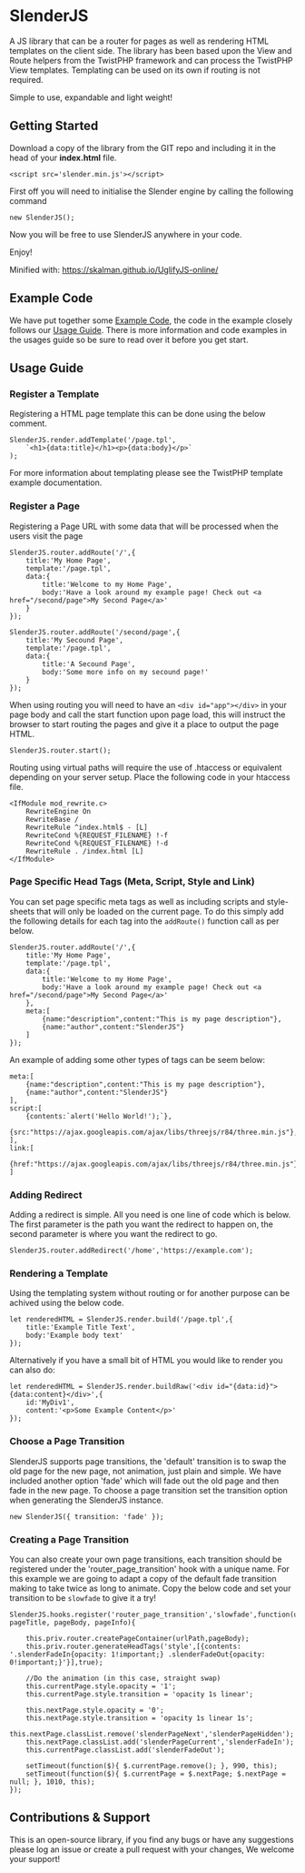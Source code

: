 # SlenderJS

A JS library that can be a router for pages as well as rendering HTML templates on the client side. The library has been based upon the View and Route helpers from the TwistPHP framework and can process the TwistPHP View templates. Templating can be used on its own if routing is not required.

Simple to use, expandable and light weight!

## Getting Started

Download a copy of the library from the GIT repo and including it in the head of your **index.html** file.

`<script src='slender.min.js'></script>`

First off you will need to initialise the Slender engine by calling the following command

`new SlenderJS();`

Now you will be free to use SlenderJS anywhere in your code.

Enjoy!

Minified with: https://skalman.github.io/UglifyJS-online/

## Example Code

We have put together some [Example Code](https://github.com/TwistPHP/SlenderJS/tree/main/example), the code in the example closely follows our [Usage Guide](https://github.com/TwistPHP/SlenderJS#usage-guide). There is more information and code examples in the usages guide so be sure to read over it before you get start.

## Usage Guide

### Register a Template

Registering a HTML page template this can be done using the below comment.

```
SlenderJS.render.addTemplate('/page.tpl',
    `<h1>{data:title}</h1><p>{data:body}</p>`
);
```

For more information about templating please see the TwistPHP template example documentation.

### Register a Page

Registering a Page URL with some data that will be processed when the users visit the page

```
SlenderJS.router.addRoute('/',{
    title:'My Home Page',
    template:'/page.tpl',
    data:{
        title:'Welcome to my Home Page',
        body:'Have a look around my example page! Check out <a href="/second/page">My Second Page</a>'
    }
});

SlenderJS.router.addRoute('/second/page',{
    title:'My Secound Page',
    template:'/page.tpl',
    data:{
        title:'A Secound Page',
        body:'Some more info on my secound page!'
    }
});
```

When using routing you will need to have an `<div id="app"></div>` in your page body and call the start function upon page load, this will instruct the browser to start routing the pages and give it a place to output the page HTML.

`SlenderJS.router.start();`

Routing using virtual paths will require the use of .htaccess or equivalent depending on your server setup. Place the following code in your htaccess file.

```
<IfModule mod_rewrite.c>
    RewriteEngine On
    RewriteBase /
    RewriteRule ^index.html$ - [L]
    RewriteCond %{REQUEST_FILENAME} !-f
    RewriteCond %{REQUEST_FILENAME} !-d
    RewriteRule . /index.html [L]
</IfModule>
```

### Page Specific Head Tags (Meta, Script, Style and Link)

You can set page specific meta tags as well as including scripts and style-sheets that will only be loaded on the current page.
To do this simply add the following details for each tag into the `addRoute()` function call as per below.

```
SlenderJS.router.addRoute('/',{
    title:'My Home Page',
    template:'/page.tpl',
    data:{
        title:'Welcome to my Home Page',
        body:'Have a look around my example page! Check out <a href="/second/page">My Second Page</a>'
    },
    meta:[
        {name:"description",content:"This is my page description"},
        {name:"author",content:"SlenderJS"}
    ]
});
```
An example of adding some other types of tags can be seem below:

```
meta:[
    {name:"description",content:"This is my page description"},
    {name:"author",content:"SlenderJS"}
],
script:[
    {contents:`alert('Hello World!');`},
    {src:"https://ajax.googleapis.com/ajax/libs/threejs/r84/three.min.js"},
],
link:[
    {href:"https://ajax.googleapis.com/ajax/libs/threejs/r84/three.min.js"},
]
```

### Adding Redirect

Adding a redirect is simple. All you need is one line of code which is below. The first parameter is the path you want the redirect to happen on, the second parameter is where you want the redirect to go.

```
SlenderJS.router.addRedirect('/home','https://example.com');
```

### Rendering a Template

Using the templating system without routing or for another purpose can be achived using the below code.

```
let renderedHTML = SlenderJS.render.build('/page.tpl',{
    title:'Example Title Text',
    body:'Example body text'
});
```

Alternatively if you have a small bit of HTML you would like to render you can also do:

```
let renderedHTML = SlenderJS.render.buildRaw('<div id="{data:id}">{data:content}</div>',{
    id:'MyDiv1',
    content:'<p>Some Example Content</p>'
});
```

### Choose a Page Transition

SlenderJS supports page transitions, the 'default' transition is to swap the old page for the new page, not animation, just plain and simple. We have included another option 'fade' which will fade out the old page and then fade in the new page.
To choose a page transition set the transition option when generating the SlenderJS instance.

`new SlenderJS({ transition: 'fade' });`

### Creating a Page Transition

You can also create your own page transitions, each transition should be registered under the 'router_page_transition' hook with a unique name.
For this example we are going to adapt a copy of the default fade transition making to take twice as long to animate. Copy the below code and set your transition to be `slowfade` to give it a try!

```
SlenderJS.hooks.register('router_page_transition','slowfade',function(urlPath, pageTitle, pageBody, pageInfo){

    this.priv.router.createPageContainer(urlPath,pageBody);
    this.priv.router.generateHeadTags('style',[{contents: '.slenderFadeIn{opacity: 1!important;} .slenderFadeOut{opacity: 0!important;}'}],true);

    //Do the animation (in this case, straight swap)
    this.currentPage.style.opacity = '1';
    this.currentPage.style.transition = 'opacity 1s linear';

    this.nextPage.style.opacity = '0';
    this.nextPage.style.transition = 'opacity 1s linear 1s';
    this.nextPage.classList.remove('slenderPageNext','slenderPageHidden');
    this.nextPage.classList.add('slenderPageCurrent','slenderFadeIn');
    this.currentPage.classList.add('slenderFadeOut');

    setTimeout(function($){ $.currentPage.remove(); }, 990, this);
    setTimeout(function($){ $.currentPage = $.nextPage; $.nextPage = null; }, 1010, this);
});
```

## Contributions & Support

This is an open-source library, if you find any bugs or have any suggestions please log an issue or create a pull request with your changes, We welcome your support!